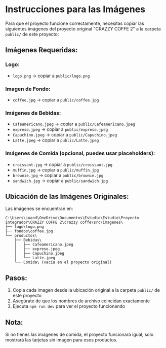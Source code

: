# Instrucciones para las Imágenes

Para que el proyecto funcione correctamente, necesitas copiar las siguientes imágenes del proyecto original "CRAZZY COFFE 2" a la carpeta `public/` de este proyecto:

## Imágenes Requeridas:

### Logo:
- `logo.png` → copiar a `public/logo.png`

### Imagen de Fondo:
- `coffee.jpg` → copiar a `public/coffee.jpg`

### Imágenes de Bebidas:
- `Cafeamericano.jpeg` → copiar a `public/Cafeamericano.jpeg`
- `expreso.jpeg` → copiar a `public/expreso.jpeg`
- `Capuchino.jpeg` → copiar a `public/Capuchino.jpeg`
- `Latte.jpeg` → copiar a `public/Latte.jpeg`

### Imágenes de Comida (opcional, puedes usar placeholders):
- `croissant.jpg` → copiar a `public/croissant.jpg`
- `muffin.jpg` → copiar a `public/muffin.jpg`
- `brownie.jpg` → copiar a `public/brownie.jpg`
- `sandwich.jpg` → copiar a `public/sandwich.jpg`

## Ubicación de las Imágenes Originales:

Las imágenes se encuentran en:
```
C:\Users\juand\OneDrive\Documentos\Estudio\Estudio\Proyecto integrador\CRAZZY COFFE 2\crazzy coffe\src\imagenes\
├── logo\logo.png
├── fondos\coffee.jpg
└── productos\
    ├── Bebidas\
    │   ├── Cafeamericano.jpeg
    │   ├── expreso.jpeg
    │   ├── Capuchino.jpeg
    │   └── Latte.jpeg
    └── Comida\ (vacía en el proyecto original)
```

## Pasos:

1. Copia cada imagen desde la ubicación original a la carpeta `public/` de este proyecto
2. Asegúrate de que los nombres de archivo coincidan exactamente
3. Ejecuta `npm run dev` para ver el proyecto funcionando

## Nota:
Si no tienes las imágenes de comida, el proyecto funcionará igual, solo mostrará las tarjetas sin imagen para esos productos.
